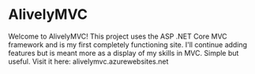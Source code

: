 # AlivelyMVC
Welcome to AlivelyMVC! This project uses the ASP .NET Core MVC framework and is my first completely functioning site. I'll continue adding features but is meant more as a display of my skills in MVC. Simple but useful. Visit it here: alivelymvc.azurewebsites.net
